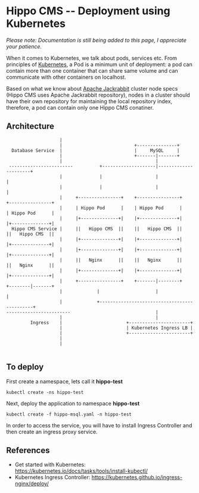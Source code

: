 # Hippo CMS -- Deployment using Kubernetes
*Please note: Documentation is still being added to this page, I appreciate your patience.*

When it comes to Kubernetes, we talk about pods, services etc. From principles of [Kubernetes](https://kubernetes.io/docs/concepts/workloads/pods/pod/), a Pod is a minimum unit of deployment: a pod can contain more than one container that can share same volume and can communicate with other containers on localhost. 

Based on what we know about [Apache Jackrabbit](https://wiki.apache.org/jackrabbit/Clustering) cluster node specs (Hippo CMS uses Apache Jackrabbit repository), nodes in a cluster should have their own repository for maintaining the local repository index, therefore, a pod can contain only one Hippo CMS conatiner. 


Architecture
----------
```
                    |                                                                    
                    |                           +---------------+                        
  Database Service  |                           |     MySQL     |                        
                    |                           +-------|-------+                        
                    |                                   |                                
 ------------------------          +--------------------|----------------------+         
                    |              |                    |                      |         
                    |              |                    |                      |         
                    |     +----------------+    +----------------+     +----------------+
                    |     | Hippo Pod      |    | Hippo Pod      |     | Hippo Pod      |
                    |     |+--------------+|    |+--------------+|     |+--------------+|
  Hippo CMS Service |     ||   Hippo CMS  ||    ||   Hippo CMS  ||     ||   Hippo CMS  ||
                    |     |+--------------+|    |+--------------+|     |+--------------+|
                    |     |+--------------+|    |+--------------+|     |+--------------+|
                    |     ||   Nginx      ||    ||   Nginx      ||     ||   Nginx      ||
                    |     |+--------------+|    |+--------------+|     |+--------------+|
                    |     +----------------+    +-------|--------+     +--------|-------+
                    |             |                     |                       |        
                    |             +---------------------------------------------+        
------------------------                                |                                
                    |                                   |                                
         Ingress    |                        +-----------------------+                   
                    |                        | Kubernetes Ingress LB |                   
                    |                        +-----------------------+                   
                    |                                                                    
                    |                                                                    
                                          
```

To deploy
---------
First create a namespace, lets call it **hippo-test**
```
kubectl create -ns hippo-test
```

Next, deploy the application to namespace **hippo-test**
```
kubectl create -f hippo-msql.yaml -n hippo-test
```
In order to access the service, you will have to install Ingress Controller and then create an ingress proxy service. 

References
-------
* Get started with Kubernetes: https://kubernetes.io/docs/tasks/tools/install-kubectl/
* Kubernetes Ingress Controller: https://kubernetes.github.io/ingress-nginx/deploy/

